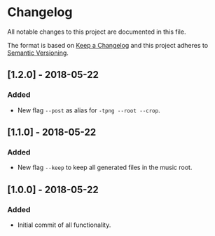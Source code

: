 # Changelog
All notable changes to this project are documented in this file.

The format is based on [Keep a Changelog](http://keepachangelog.com/en/1.0.0/)
and this project adheres to [Semantic Versioning](http://semver.org/spec/v2.0.0.html).

## [1.2.0] - 2018-05-22
### Added
- New flag `--post` as alias for `-tpng --root --crop`.

## [1.1.0] - 2018-05-22
### Added
- New flag `--keep` to keep all generated files in the music root.

## [1.0.0] - 2018-05-22
### Added
- Initial commit of all functionality.